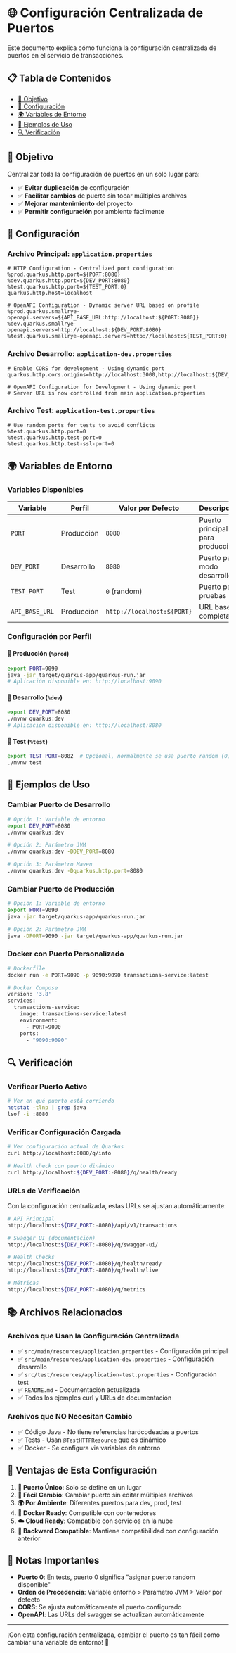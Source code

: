 # 🌐 Configuración Centralizada de Puertos

Este documento explica cómo funciona la configuración centralizada de puertos en el servicio de transacciones.

## 📋 Tabla de Contenidos

- [🎯 Objetivo](#-objetivo)
- [🔧 Configuración](#-configuración)
- [🌍 Variables de Entorno](#-variables-de-entorno)
- [📝 Ejemplos de Uso](#-ejemplos-de-uso)
- [🔍 Verificación](#-verificación)

## 🎯 Objetivo

Centralizar toda la configuración de puertos en un solo lugar para:
- ✅ **Evitar duplicación** de configuración
- ✅ **Facilitar cambios** de puerto sin tocar múltiples archivos
- ✅ **Mejorar mantenimiento** del proyecto
- ✅ **Permitir configuración** por ambiente fácilmente

## 🔧 Configuración

### Archivo Principal: `application.properties`

```properties
# HTTP Configuration - Centralized port configuration
%prod.quarkus.http.port=${PORT:8080}
%dev.quarkus.http.port=${DEV_PORT:8080}
%test.quarkus.http.port=${TEST_PORT:0}
quarkus.http.host=localhost

# OpenAPI Configuration - Dynamic server URL based on profile
%prod.quarkus.smallrye-openapi.servers=${API_BASE_URL:http://localhost:${PORT:8080}}
%dev.quarkus.smallrye-openapi.servers=http://localhost:${DEV_PORT:8080}
%test.quarkus.smallrye-openapi.servers=http://localhost:${TEST_PORT:0}
```

### Archivo Desarrollo: `application-dev.properties`

```properties
# Enable CORS for development - Using dynamic port
quarkus.http.cors.origins=http://localhost:3000,http://localhost:${DEV_PORT:8080}

# OpenAPI Configuration for Development - Using dynamic port
# Server URL is now controlled from main application.properties
```

### Archivo Test: `application-test.properties`

```properties
# Use random ports for tests to avoid conflicts  
%test.quarkus.http.port=0
%test.quarkus.http.test-port=0
%test.quarkus.http.test-ssl-port=0
```

## 🌍 Variables de Entorno

### Variables Disponibles

| Variable | Perfil | Valor por Defecto | Descripción |
|----------|--------|-------------------|-------------|
| `PORT` | Producción | `8080` | Puerto principal para producción |
| `DEV_PORT` | Desarrollo | `8080` | Puerto para modo desarrollo |
| `TEST_PORT` | Test | `0` (random) | Puerto para pruebas |
| `API_BASE_URL` | Producción | `http://localhost:${PORT}` | URL base completa |

### Configuración por Perfil

#### 🚀 Producción (`%prod`)
```bash
export PORT=9090
java -jar target/quarkus-app/quarkus-run.jar
# Aplicación disponible en: http://localhost:9090
```

#### 🔧 Desarrollo (`%dev`)
```bash
export DEV_PORT=8080
./mvnw quarkus:dev
# Aplicación disponible en: http://localhost:8080
```

#### 🧪 Test (`%test`)
```bash
export TEST_PORT=8082  # Opcional, normalmente se usa puerto random (0)
./mvnw test
```

## 📝 Ejemplos de Uso

### Cambiar Puerto de Desarrollo

```bash
# Opción 1: Variable de entorno
export DEV_PORT=8080
./mvnw quarkus:dev

# Opción 2: Parámetro JVM
./mvnw quarkus:dev -DDEV_PORT=8080

# Opción 3: Parámetro Maven
./mvnw quarkus:dev -Dquarkus.http.port=8080
```

### Cambiar Puerto de Producción

```bash
# Opción 1: Variable de entorno
export PORT=9090
java -jar target/quarkus-app/quarkus-run.jar

# Opción 2: Parámetro JVM
java -DPORT=9090 -jar target/quarkus-app/quarkus-run.jar
```

### Docker con Puerto Personalizado

```bash
# Dockerfile
docker run -e PORT=9090 -p 9090:9090 transactions-service:latest

# Docker Compose
version: '3.8'
services:
  transactions-service:
    image: transactions-service:latest
    environment:
      - PORT=9090
    ports:
      - "9090:9090"
```

## 🔍 Verificación

### Verificar Puerto Activo

```bash
# Ver en qué puerto está corriendo
netstat -tlnp | grep java
lsof -i :8080
```

### Verificar Configuración Cargada

```bash
# Ver configuración actual de Quarkus
curl http://localhost:8080/q/info

# Health check con puerto dinámico
curl http://localhost:${DEV_PORT:-8080}/q/health/ready
```

### URLs de Verificación

Con la configuración centralizada, estas URLs se ajustan automáticamente:

```bash
# API Principal
http://localhost:${DEV_PORT:-8080}/api/v1/transactions

# Swagger UI (documentación)  
http://localhost:${DEV_PORT:-8080}/q/swagger-ui/

# Health Checks
http://localhost:${DEV_PORT:-8080}/q/health/ready
http://localhost:${DEV_PORT:-8080}/q/health/live

# Métricas
http://localhost:${DEV_PORT:-8080}/q/metrics
```

## 📚 Archivos Relacionados

### Archivos que Usan la Configuración Centralizada

- ✅ `src/main/resources/application.properties` - Configuración principal
- ✅ `src/main/resources/application-dev.properties` - Configuración desarrollo
- ✅ `src/test/resources/application-test.properties` - Configuración test
- ✅ `README.md` - Documentación actualizada
- ✅ Todos los ejemplos curl y URLs de documentación

### Archivos que NO Necesitan Cambio

- ✅ Código Java - No tiene referencias hardcodeadas a puertos
- ✅ Tests - Usan `@TestHTTPResource` que es dinámico
- ✅ Docker - Se configura via variables de entorno

## 🎯 Ventajas de Esta Configuración

1. **📍 Puerto Único**: Solo se define en un lugar
2. **🔧 Fácil Cambio**: Cambiar puerto sin editar múltiples archivos
3. **🌍 Por Ambiente**: Diferentes puertos para dev, prod, test
4. **🐳 Docker Ready**: Compatible con contenedores
5. **☁️ Cloud Ready**: Compatible con servicios en la nube
6. **🔄 Backward Compatible**: Mantiene compatibilidad con configuración anterior

## 🚨 Notas Importantes

- **Puerto 0**: En tests, puerto 0 significa "asignar puerto random disponible"
- **Orden de Precedencia**: Variable entorno > Parámetro JVM > Valor por defecto
- **CORS**: Se ajusta automáticamente al puerto configurado
- **OpenAPI**: Las URLs del swagger se actualizan automáticamente

---

¡Con esta configuración centralizada, cambiar el puerto es tan fácil como cambiar una variable de entorno! 🚀
